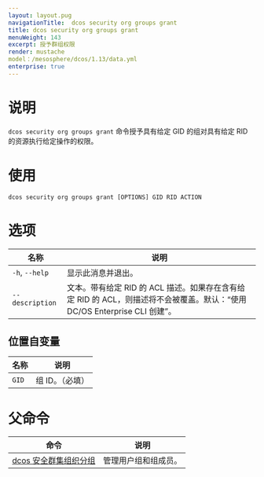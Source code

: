 ```yaml
---
layout: layout.pug
navigationTitle:  dcos security org groups grant
title: dcos security org groups grant
menuWeight: 143
excerpt: 授予群组权限
render: mustache
model：/mesosphere/dcos/1.13/data.yml
enterprise: true
---
```


# 说明

`dcos security org groups grant` 命令授予具有给定 GID 的组对具有给定 RID 的资源执行给定操作的权限。

# 使用

```
dcos security org groups grant [OPTIONS] GID RID ACTION
```

# 选项

| 名称 | 说明 |
|---------|-------------|
| `-h`, `--help`| 显示此消息并退出。|
| `--description` | 文本。带有给定 RID 的 ACL 描述。如果存在含有给定 RID 的 ACL，则描述将不会被覆盖。默认：“使用 DC/OS Enterprise CLI 创建”。

## 位置自变量

| 名称 | 说明 |
|---------|-------------|
| `GID` | 组 ID。（必填）|

# 父命令

| 命令 | 说明 |
|---------|-------------|
| [dcos 安全群集组织分组](/mesosphere/dcos/1.13/cli/command-reference/dcos-security/dcos-security-org/dcos-security-org-groups/) | 管理用户组和组成员。 |
